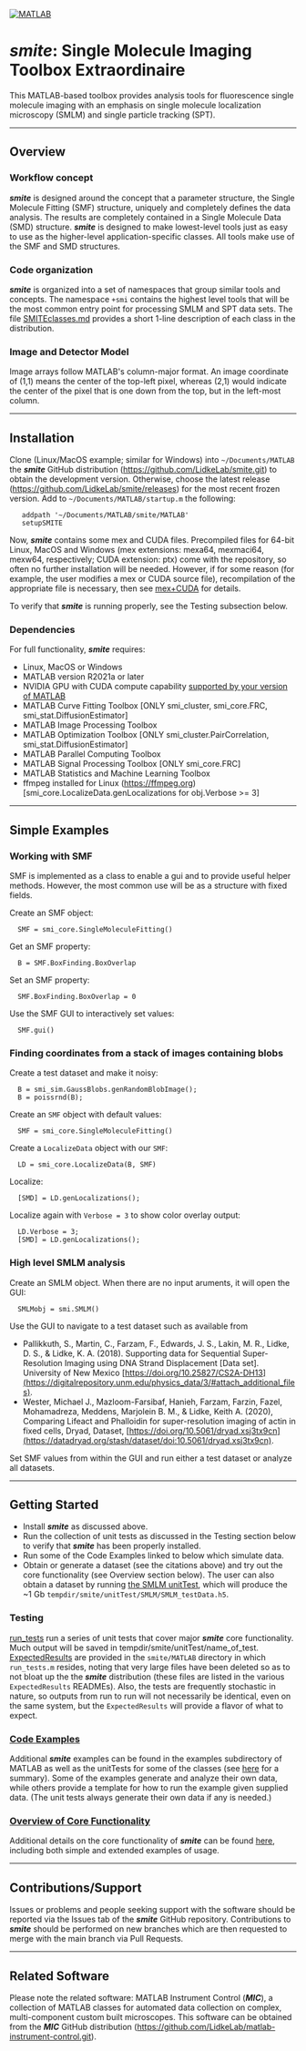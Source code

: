 [![MATLAB](https://github.com/LidkeLab/smite/actions/workflows/ci.yml/badge.svg)](https://github.com/LidkeLab/smite/actions/workflows/ci.yml)

# ***smite***: Single Molecule Imaging Toolbox Extraordinaire

This MATLAB-based toolbox provides analysis tools for fluorescence
single molecule imaging with an emphasis on single molecule
localization microscopy (SMLM) and single particle tracking (SPT).

---

## Overview

### Workflow concept
***smite*** is designed around the concept that a parameter structure,
the Single Molecule Fitting (SMF) structure, uniquely and completely
defines the data analysis.  The results are completely contained
in a Single Molecule Data (SMD) structure.  ***smite*** is designed
to make lowest-level tools just as easy to use as the higher-level
application-specific classes.  All tools make use of the SMF and
SMD structures.

### Code organization
***smite*** is organized into a set of namespaces that group similar
tools and concepts.  The namespace  `+smi`  contains the highest
level tools that will be the most common entry point for processing
SMLM and SPT data sets.  The file [SMITEclasses.md](doc/SMITEclasses.md)
provides a short 1-line description of each class in the distribution.

### Image and Detector Model
Image arrays follow MATLAB's column-major format.  An image coordinate
of (1,1) means the center of the top-left pixel, whereas (2,1) would
indicate the center of the pixel that is one down from the top, but
in the left-most column.

---

## Installation
Clone (Linux/MacOS example; similar for Windows) into `~/Documents/MATLAB`
the ***smite*** GitHub distribution (https://github.com/LidkeLab/smite.git)
to obtain the development version.
Otherwise, choose the latest release
(https://github.com/LidkeLab/smite/releases) for the most recent frozen
version.
Add to `~/Documents/MATLAB/startup.m` the following:
```
   addpath '~/Documents/MATLAB/smite/MATLAB'
   setupSMITE
```
Now, ***smite*** contains some mex and CUDA files.  Precompiled files for
64-bit Linux, MacOS and Windows (mex extensions: mexa64, mexmaci64, mexw64,
respectively; CUDA extension: ptx) come with the repository, so often no
further installation will be needed.
However, if for some reason (for example, the user modifies a mex or CUDA
source file), recompilation of the appropriate file is necessary, then see
[mex+CUDA](doc/mex+CUDA.md) for details.

To verify that ***smite*** is running properly, see the Testing
subsection below.

### Dependencies
For full functionality, ***smite*** requires:
- Linux, MacOS or Windows
- MATLAB version R2021a or later
- NVIDIA GPU with CUDA compute capability [supported by your version of MATLAB](https://www.mathworks.com/help/parallel-computing/gpu-support-by-release.html)
- MATLAB Curve Fitting Toolbox [ONLY smi_cluster, smi_core.FRC,
  smi_stat.DiffusionEstimator]
- MATLAB Image Processing Toolbox
- MATLAB Optimization Toolbox [ONLY smi_cluster.PairCorrelation,
  smi_stat.DiffusionEstimator]
- MATLAB Parallel Computing Toolbox
- MATLAB Signal Processing Toolbox [ONLY smi_core.FRC]
- MATLAB Statistics and Machine Learning Toolbox
- ffmpeg installed for Linux (https://ffmpeg.org)
  [smi_core.LocalizeData.genLocalizations for obj.Verbose >= 3]

---

## Simple Examples
### Working with SMF
SMF is implemented as a class to enable a gui and to provide useful
helper methods.  However, the most common use will be as a structure
with fixed fields.

Create an SMF object:
```
  SMF = smi_core.SingleMoleculeFitting()
```
Get an SMF property:
```
  B = SMF.BoxFinding.BoxOverlap
```
Set an SMF property:
```
  SMF.BoxFinding.BoxOverlap = 0
```
Use the SMF GUI to interactively set values:
```
  SMF.gui()
```

### Finding coordinates from a stack of images containing blobs

Create a test dataset and make it noisy:
```
  B = smi_sim.GaussBlobs.genRandomBlobImage();
  B = poissrnd(B);
```
Create an `SMF` object with default values:
```
  SMF = smi_core.SingleMoleculeFitting()
```
Create a `LocalizeData` object with our `SMF`:
```
  LD = smi_core.LocalizeData(B, SMF)
```
Localize:
```
  [SMD] = LD.genLocalizations();
```

Localize again with `Verbose = 3` to show color overlay output:
```
  LD.Verbose = 3;
  [SMD] = LD.genLocalizations();
```

### High level SMLM analysis

Create an SMLM object.  When there are no input aruments, it will open the GUI:
```
  SMLMobj = smi.SMLM()  
```
Use the GUI to navigate to a test dataset such as available from

- Pallikkuth, S., Martin, C., Farzam, F., Edwards, J. S., Lakin,
  M. R., Lidke, D. S., & Lidke, K. A. (2018). Supporting data for
  Sequential Super-Resolution Imaging using DNA Strand Displacement
  [Data set]. University of New Mexico
  [https://doi.org/10.25827/CS2A-DH13](https://digitalrepository.unm.edu/physics_data/3/#attach_additional_files).
- Wester, Michael J., Mazloom-Farsibaf, Hanieh, Farzam, Farzin,
  Fazel, Mohamadreza, Meddens, Marjolein B. M., & Lidke, Keith A.
  (2020), Comparing Lifeact and Phalloidin for super-resolution imaging
  of actin in fixed cells, Dryad, Dataset,
  [https://doi.org/10.5061/dryad.xsj3tx9cn](https://datadryad.org/stash/dataset/doi:10.5061/dryad.xsj3tx9cn).

Set SMF values from within the GUI and run either a test dataset
or analyze all datasets.

---

## Getting Started
- Install ***smite*** as discussed above.
- Run the collection of unit tests as discussed in the Testing section
  below to verify that ***smite*** has been properly installed.
- Run some of the Code Examples linked to below which simulate data.
- Obtain or generate a dataset (see the citations above) and try out
  the core functionality (see Overview section below).  The user can
  also obtain a dataset by running
  [the SMLM unitTest](MATLAB/+smi/@SMLM/unitTest.m), which will produce
  the ~1 Gb `tempdir/smite/unitTest/SMLM/SMLM_testData.h5`.

### Testing
[run_tests](MATLAB/run_tests.m) run a series of unit tests that
cover major ***smite*** core functionality.  Much output will be
saved in tempdir/smite/unitTest/name_of_test.
[ExpectedResults](MATLAB/ExpectedResults/README.md) are provided
in the `smite/MATLAB` directory in which `run_tests.m` resides,
noting that very large files have been deleted so as to not bloat
up the the ***smite*** distribution (these files are listed in the
various `ExpectedResults` READMEs).  Also, the tests are frequently
stochastic in nature, so outputs from run to run will not necessarily
be identical, even on the same system, but the `ExpectedResults` will
provide a flavor of what to expect.

### [Code Examples](MATLAB/examples/README.md)
Additional ***smite*** examples can be found in the examples
subdirectory of MATLAB as well as the unitTests for some of the
classes (see [here](MATLAB/examples/README.md) for a summary).  Some
of the examples generate and analyze their own data, while others
provide a template for how to run the example given supplied data.
(The unit tests always generate their own data if any is needed.)

### [Overview of Core Functionality](doc/CoreOverview.md)
Additional details on the core functionality of ***smite*** can be
found [here](doc/CoreOverview.md), including both simple and
extended examples of usage.

---

## Contributions/Support
Issues or problems and people seeking support with the software
should be reported via the Issues tab of the ***smite*** GitHub
repository.  Contributions to ***smite*** should be performed on
new branches which are then requested to merge with the main branch
via Pull Requests.

---

## Related Software
Please note the related software: MATLAB Instrument Control
(***MIC***), a collection of MATLAB classes for automated data
collection on complex, multi-component custom built microscopes.
This software can be obtained from the ***MIC*** GitHub distribution
(https://github.com/LidkeLab/matlab-instrument-control.git).
